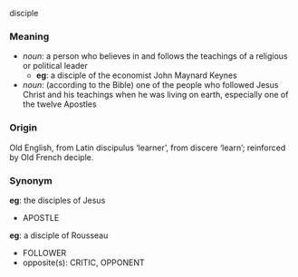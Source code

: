 disciple
### Meaning
+ _noun_: a person who believes in and follows the teachings of a religious or political leader
	+ __eg__: a disciple of the economist John Maynard Keynes
+ _noun_: (according to the Bible) one of the people who followed Jesus Christ and his teachings when he was living on earth, especially one of the twelve Apostles

### Origin

Old English, from Latin discipulus ‘learner’, from discere ‘learn’; reinforced by Old French deciple.

### Synonym

__eg__: the disciples of Jesus

+ APOSTLE

__eg__: a disciple of Rousseau

+ FOLLOWER
+ opposite(s): CRITIC, OPPONENT


